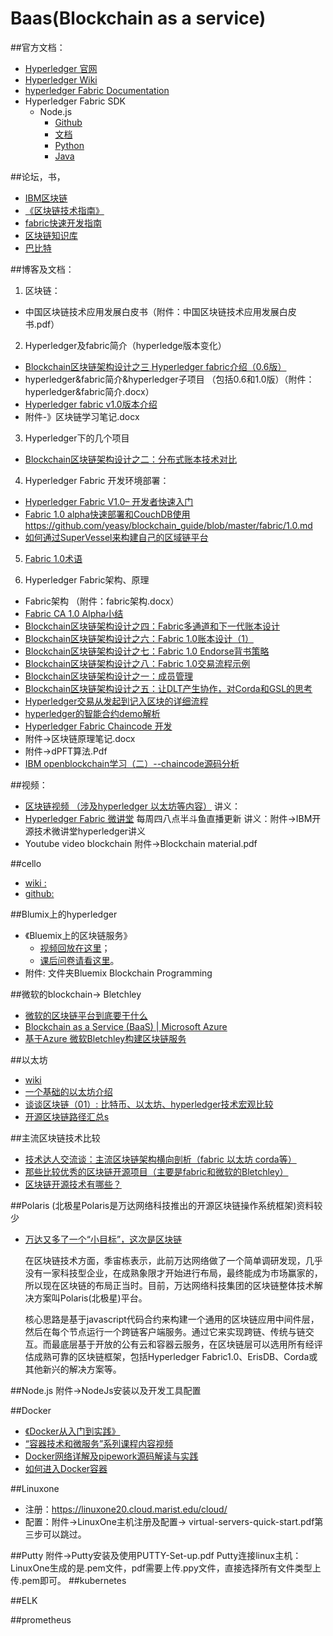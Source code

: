 # Baas(Blockchain as a service)

##官方文档：
- [Hyperledger 官网](https://www.hyperledger.org/)
- [Hyperledger Wiki](https://wiki.hyperledger.org/)
- [hyperledger Fabric Documentation](http://hyperledger-fabric.readthedocs.io/en/latest/)
- Hyperledger Fabric SDK
  -	Node.js
     - [Github](https://github.com/hyperledger/fabric-sdk-node)
	 - [文档](http://hyperledger-fabric.readthedocs.io/en/latest/nodesdk.html)
    - [Python](https://github.com/hyperledger/fabric-sdk-py)
    - [Java](https://github.com/hyperledger/fabric-sdk-java)

##论坛，书，
 - [IBM区块链](http://www-31.ibm.com/ibm/cn/blockchain/)
 - [《区块链技术指南》](https://github.com/yeasy/blockchain_guide)
 - [fabric快速开发指南](https://www.ibm.com/developerworks/cn/cloud/library/cl-ibm-blockchain-101-quick-start-guide-for-developers-bluemix-trs/index.html)
 - [区块链知识库](http://lib.csdn.net/blockchain/node/761)
 - [巴比特](http://8btc.com/xueyuan)


##博客及文档：

1. 区块链：
 - 中国区块链技术应用发展白皮书（附件：中国区块链技术应用发展白皮书.pdf）
2. Hyperledger及fabric简介（hyperledge版本变化）
 - [Blockchain区块链架构设计之三 Hyperledger fabric介绍（0.6版）](https://zhuanlan.zhihu.com/p/23947372)
 - hyperledger&fabric简介&hyperledger子项目 （包括0.6和1.0版）（附件：hyperledger&fabric简介.docx）
 - [Hyperledger fabric v1.0版本介绍](https://zhuanlan.zhihu.com/p/25383775)
 - 附件-》区块链学习笔记.docx
3. Hyperledger下的几个项目
 - [Blockchain区块链架构设计之二：分布式账本技术对比](https://zhuanlan.zhihu.com/p/23463699)
4. Hyperledger Fabric 开发环境部署：
 - [Hyperledger Fabric V1.0– 开发者快速入门](https://zhuanlan.zhihu.com/p/25070745)
 - [Fabric 1.0 alpha快速部署和CouchDB使用](https://zhuanlan.zhihu.com/p/25849348)
https://github.com/yeasy/blockchain_guide/blob/master/fabric/1.0.md
 - [如何通过SuperVessel来构建自己的区域链平台](http://blog.csdn.net/zgljl2012/article/details/52608580)
5. [Fabric 1.0术语](http://wutongtree.github.io/translations/Fabric-V1.0-glossary_zh?from=groupmessage&isappinstalled=0)

6. Hyperledger Fabric架构、原理
 - Fabric架构 （附件：fabric架构.docx）
 - [Fabric CA 1.0 Alpha小结](http://8btc.com/article-4515-1.html)
 - [Blockchain区块链架构设计之四：Fabric多通道和下一代账本设计](https://zhuanlan.zhihu.com/p/24605987)
 - [Blockchain区块链架构设计之六：Fabric 1.0账本设计（1）](https://zhuanlan.zhihu.com/p/25119939)
 - [Blockchain区块链架构设计之七：Fabric 1.0 Endorse背书策略](https://zhuanlan.zhihu.com/p/25295608)
 - [Blockchain区块链架构设计之八：Fabric 1.0交易流程示例](https://zhuanlan.zhihu.com/p/25991010)
 - [Blockchain区块链架构设计之一：成员管理](https://zhuanlan.zhihu.com/p/23356616)
 - [Blockchain区块链架构设计之五：让DLT产生协作，对Corda和GSL的思考](https://zhuanlan.zhihu.com/p/25061575)
 - [Hyperledger交易从发起到记入区块的详细流程](https://zhuanlan.zhihu.com/p/25987862)
 - [hyperledger的智能合约demo解析](http://blog.csdn.net/mcdullsin/article/details/51670780)
 - [Hyperledger Fabric Chaincode 开发](http://8btc.com/article-4514-1.html)
 - 附件->区块链原理笔记.docx
 - 附件->dPFT算法.Pdf
 - [IBM openblockchain学习（二）--chaincode源码分析](http://blog.csdn.net/pangjiuzala/article/details/50964164)

##视频：
 - [区块链视频 （涉及hyperledger 以太坊等内容）](http://i.youku.com/i/UMzQwOTIzMzUyMA==/videos?spm=a2hzp.8244740.0.0)
	讲义：
 - [Hyperledger Fabric 微讲堂](https://www.ibm.com/developerworks/community/blogs/3302cc3b-074e-44da-90b1-5055f1dc0d9c/entry/opentech-blockchain?lang=zh)
	每周四八点半斗鱼直播更新
	讲义：附件->IBM开源技术微讲堂hyperledger讲义
- Youtube video blockchain
	附件->Blockchain material.pdf

##cello
- [wiki :](https://wiki.hyperledger.org/projects/cello)
- [github: ](https://github.com/hyperledger/cello)

##Blumix上的hyperledger
 - 《Bluemix上的区块链服务》
   - [视频回放在这里](http://v.youku.com/v_show/id_XMjY1MTIzODk0NA==.html)；
   - [课后问卷请看这里](https://wj.qq.com/s/1188794/d618)。
 - 附件: 文件夹Bluemix Blockchain Programming

##微软的blockchain-> Bletchley
 - [微软的区块链平台到底要干什么](http://www.8btc.com/microsoft-blockchain)
 - [Blockchain as a Service (BaaS) | Microsoft Azure](https://azure.microsoft.com/en-us/solutions/blockchain/)
 - [基于Azure 微软Bletchley构建区块链服务](http://tech.hexun.com/2016-06-17/184454223.html)

##以太坊
 - [wiki](http://ethfans.org/wikis/Home)
 - [一个基础的以太坊介绍](https://zhuanlan.zhihu.com/p/24012669)
 - [谈谈区块链（01）: 比特币、以太坊、hyperledger技术宏观比较](http://www.8btc.com/bitcoin-hyperledger)
 - [开源区块链路径汇总s](http://blog.csdn.net/cnsd_liuliu/article/details/53196878)
	
##主流区块链技术比较 
 - [技术达人交流谈：主流区块链架构横向剖析（fabric 以太坊 corda等）](http://mt.sohu.com/20170209/n480266094.shtml)
 - [那些比较优秀的区块链开源项目（主要是fabric和微软的Bletchley）](http://mt.sohu.com/20160709/n458548923.shtml)
 - [区块链开源技术有哪些？](https://www.zhihu.com/question/52711981?from=profile_question_card)

##Polaris 
	 (北极星Polaris是万达网络科技推出的开源区块链操作系统框架)资料较少
 - [万达又多了一个“小目标”，这次是区块链](http://www.tmtpost.com/2507870.html)
	
	在区块链技术方面，季宙栋表示，此前万达网络做了一个简单调研发现，几乎没有一家科技型企业，在成熟象限才开始进行布局，最终能成为市场赢家的，所以现在区块链的布局正当时。目前，万达网络科技集团的区块链整体技术解决方案叫Polaris(北极星)平台。
	
	核心思路是基于javascript代码合约来构建一个通用的区块链应用中间件层，然后在每个节点运行一个跨链客户端服务。通过它来实现跨链、传统与链交互。而最底层基于开放的公有云和容器云服务，在区块链层可以选用所有经评估成熟可靠的区块链框架，包括Hyperledger Fabric1.0、ErisDB、Corda或其他新兴的解决方案等。

##Node.js
	附件->NodeJs安装以及开发工具配置

##Docker
 - [《Docker从入门到实践》](https://github.com/yeasy/docker_practice)
 - [“容器技术和微服务”系列课程内容视频](https://www.ibm.com/developerworks/community/wikis/home?lang=zh#!/wiki/W30b0c771924e_49d2_b3b7_88a2a2bc2e43/page/IBM%E5%BC%80%E6%BA%90%E6%8A%80%E6%9C%AF%E5%BE%AE%E8%AE%B2%E5%A0%82)
 - [Docker网络详解及pipework源码解读与实践](http://www.infoq.com/cn/articles/docker-network-and-pipework-open-source-explanation-practice)
 - [如何进入Docker容器](http://blog.csdn.net/u010397369/article/details/41045251)

##Linuxone
 - 注册：https://linuxone20.cloud.marist.edu/cloud/
 - 配置：附件->LinuxOne主机注册及配置-> virtual-servers-quick-start.pdf第三步可以跳过。

##Putty
	附件->Putty安装及使用PUTTY-Set-up.pdf
	Putty连接linux主机：
		LinuxOne生成的是.pem文件，pdf需要上传.ppy文件，直接选择所有文件类型上传.pem即可。
##kubernetes

##ELK

##prometheus
